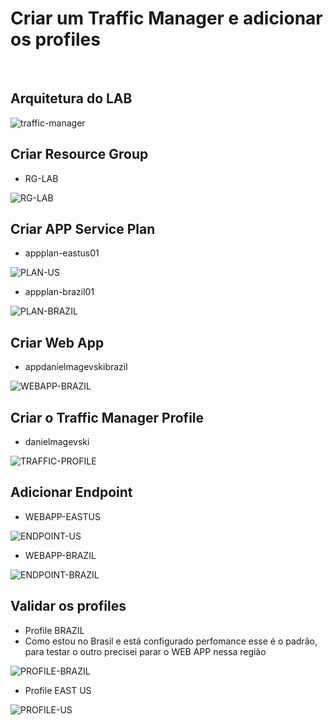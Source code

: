 # Criar um Traffic Manager e adicionar os profiles

&nbsp;
&nbsp;
&nbsp;
&nbsp;

## Arquitetura do LAB

![traffic-manager](https://github.com/danielmagevski/azure-labs/assets/10622331/86d91ce4-3268-469e-b63b-21993d777421)


## Criar Resource Group
* RG-LAB

![RG-LAB](https://github.com/danielmagevski/azure-labs/assets/10622331/23c9627d-b2b2-4aff-8a4b-ba08d22b5115)

## Criar APP Service Plan

* appplan-eastus01

![PLAN-US](https://github.com/danielmagevski/azure-labs/assets/10622331/b8e4e3d9-b708-4d19-abdd-a7b31c5d813f)

* appplan-brazil01

![PLAN-BRAZIL](https://github.com/danielmagevski/azure-labs/assets/10622331/dc4be8d1-3a74-4e49-8ec2-aa1f47e67c41)

## Criar Web App

* appdanielmagevskibrazil

![WEBAPP-BRAZIL](https://github.com/danielmagevski/azure-labs/assets/10622331/6afafc39-fa88-4056-8d0d-2c96890b9e4c)

## Criar o Traffic Manager Profile

* danielmagevski

![TRAFFIC-PROFILE](https://github.com/danielmagevski/azure-labs/assets/10622331/a1009932-dcc8-421a-b618-d6eb3b5dd586)

## Adicionar Endpoint

* WEBAPP-EASTUS

![ENDPOINT-US](https://github.com/danielmagevski/azure-labs/assets/10622331/1f7b1a79-5307-4ed5-a165-b97caaaa891b)

* WEBAPP-BRAZIL

![ENDPOINT-BRAZIL](https://github.com/danielmagevski/azure-labs/assets/10622331/afdf8db9-b621-4f6f-b94f-1a77ee232f65)

## Validar os profiles

* Profile BRAZIL
* Como estou no Brasil e está configurado perfomance esse é o padrão, para testar o outro precisei parar o WEB APP nessa região

![PROFILE-BRAZIL](https://github.com/danielmagevski/azure-labs/assets/10622331/b282ce76-6bf4-4e9d-b0ba-8f0237b9d3b3)

* Profile EAST US

![PROFILE-US](https://github.com/danielmagevski/azure-labs/assets/10622331/f224a0d2-3448-4eeb-a6e6-dfdb800594b3)

